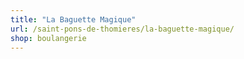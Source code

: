 ```yaml
---
title: "La Baguette Magique"
url: /saint-pons-de-thomieres/la-baguette-magique/
shop: boulangerie
---
```

